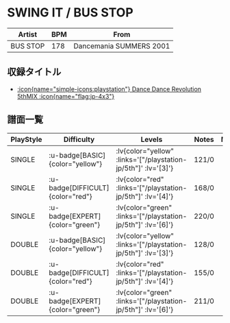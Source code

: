 # SWING IT / BUS STOP

|Artist|BPM|From|
|------|---|----|
|BUS STOP|178|Dancemania SUMMERS 2001|

## 収録タイトル

- [ :icon{name="simple-icons:playstation"} Dance Dance Revolution 5thMIX :icon{name="flag:jp-4x3"} ](/playstation-jp/5th)

## 譜面一覧

|PlayStyle|Difficulty|Levels|Notes|Movie|
|---------|----------|------|-----|-----|
|SINGLE| :u-badge[BASIC]{color="yellow"} | :lv{color="yellow" :links='["/playstation-jp/5th"]' :lv='[3]'} |121/0||
|SINGLE| :u-badge[DIFFICULT]{color="red"} | :lv{color="red" :links='["/playstation-jp/5th"]' :lv='[4]'} |168/0||
|SINGLE| :u-badge[EXPERT]{color="green"} | :lv{color="green" :links='["/playstation-jp/5th"]' :lv='[6]'} |220/0||
|DOUBLE| :u-badge[BASIC]{color="yellow"} | :lv{color="yellow" :links='["/playstation-jp/5th"]' :lv='[3]'} |128/0||
|DOUBLE| :u-badge[DIFFICULT]{color="red"} | :lv{color="red" :links='["/playstation-jp/5th"]' :lv='[4]'} |155/0||
|DOUBLE| :u-badge[EXPERT]{color="green"} | :lv{color="green" :links='["/playstation-jp/5th"]' :lv='[6]'} |211/0||
